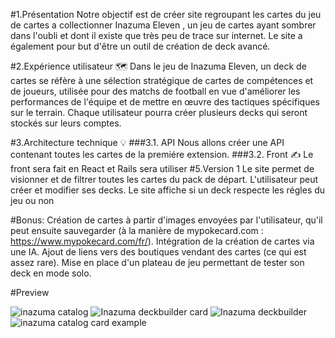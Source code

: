 #1.Présentation
Notre objectif est de créer site regroupant les cartes du jeu de cartes a collectionner Inazuma Eleven , un jeu de cartes ayant sombrer dans l'oubli et dont il existe que très peu de trace sur internet. Le site a également pour but d'être un outil de création de deck avancé.

#2.Expérience utilisateur 🗺️
Dans le jeu de Inazuma Eleven, un deck de cartes se réfère à une sélection stratégique de cartes de compétences et de joueurs, utilisée pour des matchs de football en vue d'améliorer les performances de l'équipe et de mettre en œuvre des tactiques spécifiques sur le terrain. Chaque utilisateur pourra créer plusieurs decks qui seront stockés sur leurs comptes.

#3.Architecture technique 💡
###3.1. API
Nous allons créer une API contenant toutes les cartes de la premiére extension.
###3.2. Front ✍️
Le front sera fait en React et Rails sera utiliser
#5.Version 1
Le site permet de visionner et de filtrer toutes les cartes du pack de départ.
L'utilisateur peut créer et modifier ses decks.
Le site affiche si un deck respecte les régles du jeu ou non

#Bonus:
Création de cartes à partir d'images envoyées par l'utilisateur, qu'il peut ensuite sauvegarder (à la manière de mypokecard.com : https://www.mypokecard.com/fr/). Intégration de la création de cartes via une IA. Ajout de liens vers des boutiques vendant des cartes (ce qui est assez rare). Mise en place d'un plateau de jeu permettant de tester son deck en mode solo.

#Preview

![inazuma catalog](https://github.com/Archeveque/Inazuma_eleven_tcg/assets/114493055/2a407ebf-135b-4402-8076-0bb59674b4aa)
![Inazuma deckbuilder card](https://github.com/Archeveque/Inazuma_eleven_tcg/assets/114493055/fcc89edb-9807-4eed-97fc-971e93bf690e)
![Inazuma deckbuilder](https://github.com/Archeveque/Inazuma_eleven_tcg/assets/114493055/328edc89-d51b-4aa1-8dc9-8b424e3a298c)
![inazuma catalog card example](https://github.com/Archeveque/Inazuma_eleven_tcg/assets/114493055/ff53cbc5-743a-47e3-92ab-6ec373d106d2)
